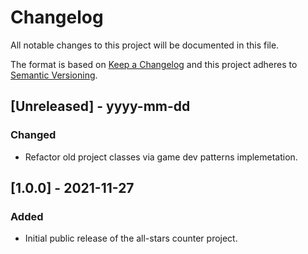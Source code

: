 # Changelog

All notable changes to this project will be documented in this file.

The format is based on [Keep a Changelog](http://keepachangelog.com/) and this project adheres to [Semantic Versioning](http://semver.org/).

## [Unreleased] - yyyy-mm-dd

### Changed

- Refactor old project classes via game dev patterns implemetation.

## [1.0.0] - 2021-11-27

### Added
- Initial public release of the all-stars counter project.